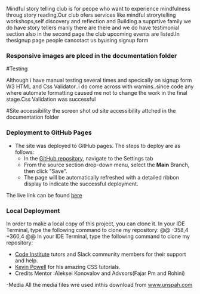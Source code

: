 Mindful story telling club is for peope who want to experience mindfulness throug story reading.Our club ofers services like  mindful strorytelling workshops,self discovery and reflection and Building a supprtive family
we do have story tellers  manly there are there  and we do have testimonial section also in the second page the club upcoming events are listed.In thesignup page people cancotact us byusing signup form


### Responsive images are plced in the documentation folder

#Testing 

Although i have manual testing several times and specically on signup form
W3 HTML and Css Validator..i do come across with warnins..since code any where  automate formatting caused me not to change the work in the final stage.Css Validation was successful

#Site accessibility 
the screen shot od site accessibility attched in the documentation folder

### Deployment to GitHub Pages

- The site was deployed to GitHub pages. The steps to deploy are as follows:
  - In the [GitHub repository](https://github.com/ci-sumi/mindful-story-telling-club.git), navigate to the Settings tab
  - From the source section drop-down menu, select the **Main** Branch, then click "Save".
  - The page will be automatically refreshed with a detailed ribbon display to indicate the successful deployment.

The live link can be found [here](https://ci-sumi.github.io/mindful-story-telling-club/)


### Local Deployment

In order to make a local copy of this project, you can clone it.
In your IDE Terminal, type the following command to clone my repository:
@@ -358,4 +360,4 @@ In your IDE Terminal, type the following command to clone my repository:

- [Code Institute](https://codeinstitute.net/) tutors and Slack community members for their support and help.
- [Kevin Powell](https://www.youtube.com/user/KepowOb) for his amazing CSS tutorials.
- Credits
  Mentor :Aleksei Konovalov and Advsors(Fajar Pm and Rohini)

-Media
All the media files wre used inthis download from www.unspah.com
